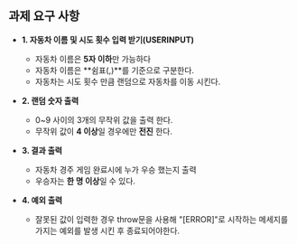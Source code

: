 ## 과제 요구 사항

- **1. 자동차 이름 및 시도 횟수 입력 받기(USERINPUT)**
    - 자동차 이름은 **5자 이하**만 가능하다
    - 자동차 이름은 **쉼표(,)**를 기준으로 구분한다.
    - 자동차는 시도 횟수 만큼 랜덤으로 자동차를 이동 시킨다.

- **2. 랜덤 숫자 출력**
    - 0~9 사이의 3개의 무작위 값을 출력 한다.
    - 무작위 값이 **4 이상**일 경우에만 **전진** 한다.

- **3. 결과 출력**
    - 자동차 경주 게임 완료시에 누가 우승 했는지 출력
    - 우승자는 **한 명 이상**일 수 있다.

- **4. 예외 출력**
    - 잘못된 값이 입력한 경우 throw문을 사용해 "[ERROR]"로 시작하는 메세지를 가지는 예외를 발생 시킨 후 종료되어야한다.